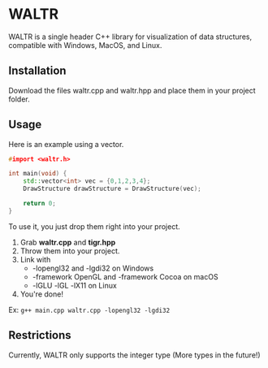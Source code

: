 # WALTR

WALTR is a single header C++ library for visualization of data structures, compatible with Windows, MacOS, and Linux.

## Installation

Download the files waltr.cpp and waltr.hpp and place them in your project folder.

## Usage
Here is an example using a vector.

```C++
#import <waltr.h>

int main(void) {
	std::vector<int> vec = {0,1,2,3,4};
	DrawStructure drawStructure = DrawStructure(vec);

	return 0;
}
```

To use it, you just drop them right into your project.

1. Grab  **waltr.cpp** and **tigr.hpp**
2. Throw them into your project.
3. Link with
    - -lopengl32 and -lgdi32 on Windows
    - -framework OpenGL and -framework Cocoa on macOS
    - -lGLU -lGL -lX11 on Linux
4. You're done!

Ex: ```g++ main.cpp waltr.cpp -lopengl32 -lgdi32```

## Restrictions

Currently, WALTR only supports the integer type (More types in the future!)
